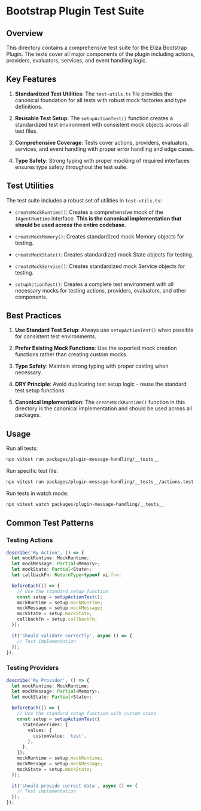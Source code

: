 # Bootstrap Plugin Test Suite

## Overview

This directory contains a comprehensive test suite for the Eliza Bootstrap Plugin. The tests cover all major components of the plugin including actions, providers, evaluators, services, and event handling logic.

## Key Features

1. **Standardized Test Utilities**: The `test-utils.ts` file provides the canonical foundation for all tests with robust mock factories and type definitions.

2. **Reusable Test Setup**: The `setupActionTest()` function creates a standardized test environment with consistent mock objects across all test files.

3. **Comprehensive Coverage**: Tests cover actions, providers, evaluators, services, and event handling with proper error handling and edge cases.

4. **Type Safety**: Strong typing with proper mocking of required interfaces ensures type safety throughout the test suite.

## Test Utilities

The test suite includes a robust set of utilities in `test-utils.ts`:

- `createMockRuntime()`: Creates a comprehensive mock of the `IAgentRuntime` interface. **This is the canonical implementation that should be used across the entire codebase.**

- `createMockMemory()`: Creates standardized mock Memory objects for testing.

- `createMockState()`: Creates standardized mock State objects for testing.

- `createMockService()`: Creates standardized mock Service objects for testing.

- `setupActionTest()`: Creates a complete test environment with all necessary mocks for testing actions, providers, evaluators, and other components.

## Best Practices

1. **Use Standard Test Setup**: Always use `setupActionTest()` when possible for consistent test environments.

2. **Prefer Existing Mock Functions**: Use the exported mock creation functions rather than creating custom mocks.

3. **Type Safety**: Maintain strong typing with proper casting when necessary.

4. **DRY Principle**: Avoid duplicating test setup logic - reuse the standard test setup functions.

5. **Canonical Implementation**: The `createMockRuntime()` function in this directory is the canonical implementation and should be used across all packages.

## Usage

Run all tests:

```bash
npx vitest run packages/plugin-message-handling/__tests__
```

Run specific test file:

```bash
npx vitest run packages/plugin-message-handling/__tests__/actions.test.ts
```

Run tests in watch mode:

```bash
npx vitest watch packages/plugin-message-handling/__tests__
```

## Common Test Patterns

### Testing Actions

```typescript
describe('My Action', () => {
  let mockRuntime: MockRuntime;
  let mockMessage: Partial<Memory>;
  let mockState: Partial<State>;
  let callbackFn: ReturnType<typeof vi.fn>;

  beforeEach(() => {
    // Use the standard setup function
    const setup = setupActionTest();
    mockRuntime = setup.mockRuntime;
    mockMessage = setup.mockMessage;
    mockState = setup.mockState;
    callbackFn = setup.callbackFn;
  });

  it('should validate correctly', async () => {
    // Test implementation
  });
});
```

### Testing Providers

```typescript
describe('My Provider', () => {
  let mockRuntime: MockRuntime;
  let mockMessage: Partial<Memory>;
  let mockState: Partial<State>;

  beforeEach(() => {
    // Use the standard setup function with custom state
    const setup = setupActionTest({
      stateOverrides: {
        values: {
          customValue: 'test',
        },
      },
    });
    mockRuntime = setup.mockRuntime;
    mockMessage = setup.mockMessage;
    mockState = setup.mockState;
  });

  it('should provide correct data', async () => {
    // Test implementation
  });
});
```
